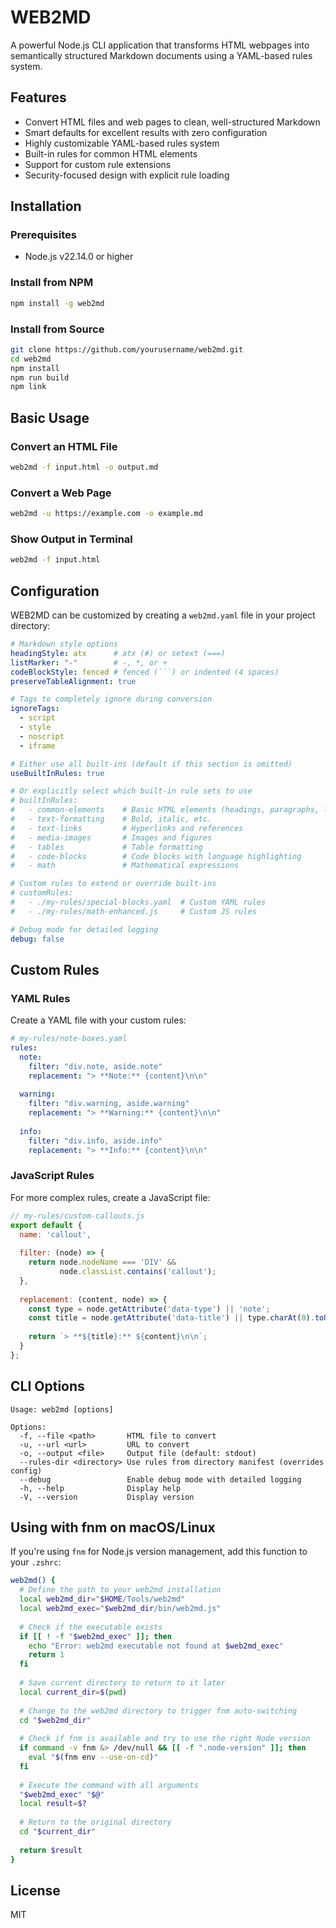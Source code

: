 # WEB2MD

A powerful Node.js CLI application that transforms HTML webpages into semantically structured Markdown documents using a YAML-based rules system.

## Features

- Convert HTML files and web pages to clean, well-structured Markdown
- Smart defaults for excellent results with zero configuration
- Highly customizable YAML-based rules system
- Built-in rules for common HTML elements
- Support for custom rule extensions
- Security-focused design with explicit rule loading

## Installation

### Prerequisites

- Node.js v22.14.0 or higher

### Install from NPM

```bash
npm install -g web2md
```

### Install from Source

```bash
git clone https://github.com/yourusername/web2md.git
cd web2md
npm install
npm run build
npm link
```

## Basic Usage

### Convert an HTML File

```bash
web2md -f input.html -o output.md
```

### Convert a Web Page

```bash
web2md -u https://example.com -o example.md
```

### Show Output in Terminal

```bash
web2md -f input.html
```

## Configuration

WEB2MD can be customized by creating a `web2md.yaml` file in your project directory:

```yaml
# Markdown style options
headingStyle: atx      # atx (#) or setext (===)
listMarker: "-"        # -, *, or +
codeBlockStyle: fenced # fenced (```) or indented (4 spaces)
preserveTableAlignment: true

# Tags to completely ignore during conversion
ignoreTags:
  - script
  - style
  - noscript
  - iframe

# Either use all built-ins (default if this section is omitted)
useBuiltInRules: true

# Or explicitly select which built-in rule sets to use
# builtInRules:
#   - common-elements    # Basic HTML elements (headings, paragraphs, lists)
#   - text-formatting    # Bold, italic, etc.
#   - text-links         # Hyperlinks and references
#   - media-images       # Images and figures
#   - tables             # Table formatting
#   - code-blocks        # Code blocks with language highlighting
#   - math               # Mathematical expressions

# Custom rules to extend or override built-ins
# customRules:
#   - ./my-rules/special-blocks.yaml  # Custom YAML rules
#   - ./my-rules/math-enhanced.js     # Custom JS rules

# Debug mode for detailed logging
debug: false
```

## Custom Rules

### YAML Rules

Create a YAML file with your custom rules:

```yaml
# my-rules/note-boxes.yaml
rules:
  note:
    filter: "div.note, aside.note"
    replacement: "> **Note:** {content}\n\n"
  
  warning:
    filter: "div.warning, aside.warning"
    replacement: "> **Warning:** {content}\n\n"
  
  info:
    filter: "div.info, aside.info"
    replacement: "> **Info:** {content}\n\n"
```

### JavaScript Rules

For more complex rules, create a JavaScript file:

```javascript
// my-rules/custom-callouts.js
export default {
  name: 'callout',
  
  filter: (node) => {
    return node.nodeName === 'DIV' && 
           node.classList.contains('callout');
  },
  
  replacement: (content, node) => {
    const type = node.getAttribute('data-type') || 'note';
    const title = node.getAttribute('data-title') || type.charAt(0).toUpperCase() + type.slice(1);
    
    return `> **${title}:** ${content}\n\n`;
  }
};
```

## CLI Options

```
Usage: web2md [options]

Options:
  -f, --file <path>       HTML file to convert
  -u, --url <url>         URL to convert
  -o, --output <file>     Output file (default: stdout)
  --rules-dir <directory> Use rules from directory manifest (overrides config)
  --debug                 Enable debug mode with detailed logging
  -h, --help              Display help
  -V, --version           Display version
```

## Using with fnm on macOS/Linux

If you're using `fnm` for Node.js version management, add this function to your `.zshrc`:

```bash
web2md() {
  # Define the path to your web2md installation
  local web2md_dir="$HOME/Tools/web2md"
  local web2md_exec="$web2md_dir/bin/web2md.js"
  
  # Check if the executable exists
  if [[ ! -f "$web2md_exec" ]]; then
    echo "Error: web2md executable not found at $web2md_exec"
    return 1
  fi
  
  # Save current directory to return to it later
  local current_dir=$(pwd)
  
  # Change to the web2md directory to trigger fnm auto-switching
  cd "$web2md_dir"
  
  # Check if fnm is available and try to use the right Node version
  if command -v fnm &> /dev/null && [[ -f ".node-version" ]]; then
    eval "$(fnm env --use-on-cd)"
  fi
  
  # Execute the command with all arguments
  "$web2md_exec" "$@"
  local result=$?
  
  # Return to the original directory
  cd "$current_dir"
  
  return $result
}
```

## License

MIT
